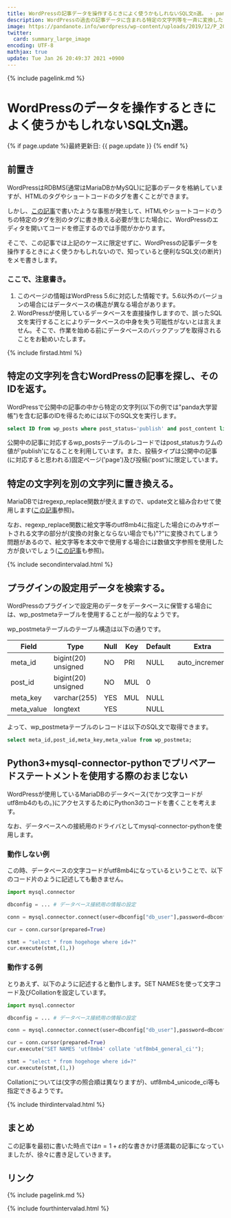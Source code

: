 ```yaml
---
title: WordPressの記事データを操作するときによく使うかもしれないSQL文n選。 - panda大学習帳外伝
description: WordPressの過去の記事データに含まれる特定の文字列等を一斉に変換したくなったとき等に確実に使えるようにしたいSQL文のメモ書きです。
image: https://pandanote.info/wordpress/wp-content/uploads/2019/12/P_20191224_202329_vHDR_On_HP_a.jpg
twitter:
  card: summary_large_image
encoding: UTF-8
mathjax: true
update: Tue Jan 26 20:49:37 2021 +0900
---
```

{% include pagelink.md %}

# WordPressのデータを操作するときによく使うかもしれないSQL文n選。
{% if page.update %}最終更新日: {{ page.update }} {% endif %}
## 前置き

WordPressはRDBMS(通常はMariaDBかMySQL)に記事のデータを格納していますが、HTMLのタグやショートコードのタグを書くことができます。

しかし、[この記事](https://pandanote.info/?p=5463)で書いたような事態が発生して、HTMLやショートコードのうちの特定のタグを別のタグに書き換える必要が生じた場合に、WordPressのエディタを開いてコードを修正するのでは手間がかかります。

そこで、この記事では上記のケースに限定せずに、WordPressの記事データを操作するときによく使うかもしれないので、知っていると便利なSQL文(の断片)をメモ書きします。

### ここで、注意書き。

1. このページの情報はWordPress 5.6に対応した情報です。5.6以外のバージョンの場合にはデータベースの構造が異なる場合があります。
1. WordPressが使用しているデータベースを直接操作しますので、誤ったSQL文を実行することによりデータベースの中身を失う可能性がないとは言えません。そこで、作業を始める前にデータベースのバックアップを取得されることをお勧めいたします。

{% include firstad.html %}

## 特定の文字列を含むWordPressの記事を探し、そのIDを返す。

WordPressで公開中の記事の中から特定の文字列(以下の例では"panda大学習帳")を含む記事のIDを得るためには以下のSQL文を実行します。

```SQL
select ID from wp_posts where post_status='publish' and post_content like '%panda大学習帳%' and post_type in ('page','post');
```

公開中の記事に対応するwp_postsテーブルのレコードではpost_statusカラムの値が'publish'になることを利用しています。また、投稿タイプは公開中の記事(に対応すると思われる)固定ページ('page')及び投稿('post')に限定しています。

## 特定の文字列を別の文字列に置き換える。

MariaDBではregexp_replace関数が使えますので、update文と組み合わせて使用します([この記事](https://pandanote.info/?p=3510)参照)。

なお、regexp_replace関数に絵文字等のutf8mb4に指定した場合にのみサポートされる文字の部分が(変換の対象とならない場合でも)"?"に変換されてしまう問題があるので、絵文字等を本文中で使用する場合には数値文字参照を使用した方が良いでしょう([この記事](https://pandanote.info/?p=1023)も参照)。

{% include secondintervalad.html %}

## プラグインの設定用データを検索する。

WordPressのプラグインで設定用のデータをデータベースに保管する場合には、wp_postmetaテーブルを使用することが一般的なようです。

wp_postmetaテーブルのテーブル構造は以下の通りです。

| Field      | Type                | Null | Key | Default | Extra          | 
|------------|---------------------|------|-----|---------|----------------|
| meta_id    | bigint(20) unsigned | NO   | PRI | NULL    | auto_increment |
| post_id    | bigint(20) unsigned | NO   | MUL | 0       |                |
| meta_key   | varchar(255)        | YES  | MUL | NULL    |                |
| meta_value | longtext            | YES  |     | NULL    |                |

よって、wp_postmetaテーブルのレコードは以下のSQL文で取得できます。

```SQL
select meta_id,post_id,meta_key,meta_value from wp_postmeta;
```

## Python3+mysql-connector-pythonでプリペアードステートメントを使用する際のおまじない

WordPressが使用しているMariaDBのデータベース(でかつ文字コードがutf8mb4のもの。)にアクセスするためにPython3のコードを書くことを考えます。

なお、データベースへの接続用のドライバとしてmysql-connector-pythonを使用します。

### 動作しない例

この時、データベースの文字コードがutf8mb4になっているということで、以下のコード片のように記述しても動きません。

```Python
import mysql.connector

dbconfig = ... # データベース接続用の情報の設定

conn = mysql.connector.connect(user=dbconfig["db_user"],password=dbconfig["db_password"],host=dbconfig["host"],database=dbconfig["db_name"],charset="utf8mb4")

cur = conn.cursor(prepared=True)

stmt = "select * from hogehoge where id=?"
cur.execute(stmt,(1,))
```

### 動作する例

とりあえず、以下のように記述すると動作します。SET NAMESを使って文字コード及びCollationを設定しています。

```Python
import mysql.connector

dbconfig = ... # データベース接続用の情報の設定

conn = mysql.connector.connect(user=dbconfig["db_user"],password=dbconfig["db_password"],host=dbconfig["host"],database=dbconfig["db_name"])

cur = conn.cursor(prepared=True)
cur.execute("SET NAMES 'utf8mb4' collate 'utf8mb4_general_ci'");

stmt = "select * from hogehoge where id=?"
cur.execute(stmt,(1,))
```

Collationについては(文字の照合順は異なりますが)、utf8mb4_unicode_ci等も指定できるようです。

{% include thirdintervalad.html %}

## まとめ

この記事を最初に書いた時点では$n = 1+\varepsilon$的な書きかけ感満載の記事になっていましたが、徐々に書き足していきます。

## リンク
{% include pagelink.md %}

{% include fourthintervalad.html %}
